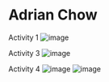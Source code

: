# Adrian Chow
Activity 1
![image](https://github.com/adrianchow-tech/ECE444-F2023-Assignment1/assets/81934116/87237cab-c552-4e95-83db-a197ab788468)

Activity 3 
![image](https://github.com/adrianchow-tech/ECE444-F2023-Assignment1/assets/81934116/afac75e8-0c59-44cb-a6e8-31dadbca3615)

Activity 4
![image](https://github.com/adrianchow-tech/ECE444-F2023-Assignment1/assets/81934116/df7ab647-5e2c-485b-9a1e-bd3e598ab789)
![image](https://github.com/adrianchow-tech/ECE444-F2023-Assignment1/assets/81934116/d8a9a407-0a7a-4e08-b13a-3ab5bf8c751c)
